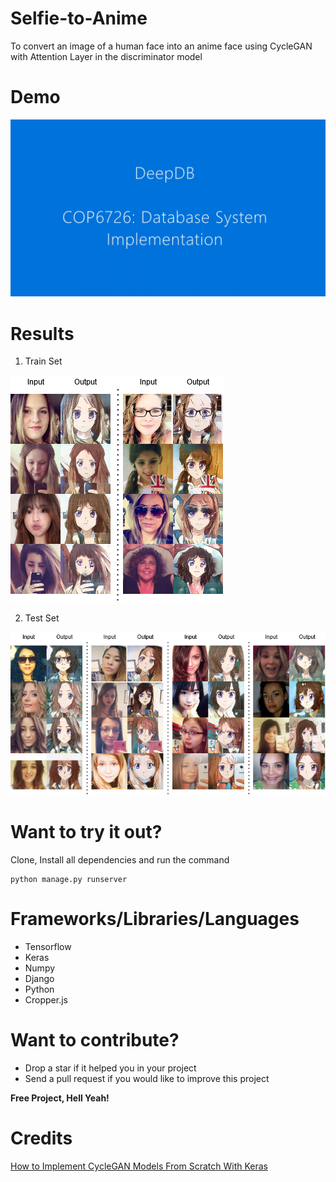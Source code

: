
# Selfie-to-Anime
To convert an image of a human face into an anime face using CycleGAN with Attention Layer in the discriminator model

# Demo
[![Demo](https://github.com/deepbodra97/Database-System-Implementation/blob/master/P5:%20DeepDB/Database%20System%20Implementation%20(Demo).mp4%20-%20VLC%20media%20player%2024-04-2020%2000_08_41.png)](https://www.youtube.com/watch?v=x9PuqaW_HBE)


# Results
1. Train Set

![Cherry picked results on train set](https://github.com/deepbodra97/Selfie-to-Anime/blob/master/media/result_train.png)

2. Test Set

![Cherry picked results on test set](https://github.com/deepbodra97/Selfie-to-Anime/blob/master/media/result_test.png)

# Want to try it out?
Clone, Install all dependencies and run the command

    python manage.py runserver

# Frameworks/Libraries/Languages
- Tensorflow
- Keras
- Numpy
- Django
- Python
- Cropper.js

# Want to contribute?
- Drop a star if it helped you in your project
- Send a pull request if you would like to improve this project

**Free Project, Hell Yeah!**

# Credits
[How to Implement CycleGAN Models From Scratch With Keras](https://machinelearningmastery.com/how-to-develop-cyclegan-models-from-scratch-with-keras/)
